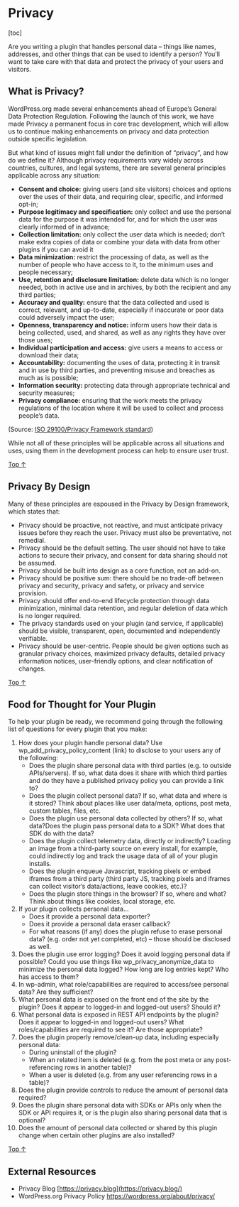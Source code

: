 # Privacy

[toc]


Are you writing a plugin that handles personal data – things like names, addresses, and other things that can be used to identify a person? You’ll want to take care with that data and protect the privacy of your users and visitors.

## What is Privacy? 

WordPress.org made several enhancements ahead of Europe’s General Data Protection Regulation. Following the launch of this work, we have made Privacy a permanent focus in core trac development, which will allow us to continue making enhancements on privacy and data protection outside specific legislation.

But what kind of issues might fall under the definition of “privacy”, and how do we define it? Although privacy requirements vary widely across countries, cultures, and legal systems, there are several general principles applicable across any situation:

- **Consent and choice:** giving users (and site visitors) choices and options over the uses of their data, and requiring clear, specific, and informed opt-in;
- **Purpose legitimacy and specification:** only collect and use the personal data for the purpose it was intended for, and for which the user was clearly informed of in advance;
- **Collection limitation:** only collect the user data which is needed; don’t make extra copies of data or combine your data with data from other plugins if you can avoid it
- **Data minimization:** restrict the processing of data, as well as the number of people who have access to it, to the minimum uses and people necessary;
- **Use, retention and disclosure limitation:** delete data which is no longer needed, both in active use and in archives, by both the recipient and any third parties;
- **Accuracy and quality:** ensure that the data collected and used is correct, relevant, and up-to-date, especially if inaccurate or poor data could adversely impact the user;
- **Openness, transparency and notice:** inform users how their data is being collected, used, and shared, as well as any rights they have over those uses;
- **Individual participation and access:** give users a means to access or download their data;
- **Accountability:** documenting the uses of data, protecting it in transit and in use by third parties, and preventing misuse and breaches as much as is possible;
- **Information security:** protecting data through appropriate technical and security measures;
- **Privacy compliance:** ensuring that the work meets the privacy regulations of the location where it will be used to collect and process people’s data.

(Source: [ISO 29100/Privacy Framework standard](https://www.iso.org/standard/45123.html))

While not all of these principles will be applicable across all situations and uses, using them in the development process can help to ensure user trust.

[Top ↑](https://developer.wordpress.org/plugins/privacy/#top)

## Privacy By Design 

Many of these principles are espoused in the Privacy by Design framework, which states that:

- Privacy should be proactive, not reactive, and must anticipate privacy issues before they reach the user. Privacy must also be preventative, not remedial.
- Privacy should be the default setting. The user should not have to take actions to secure their privacy, and consent for data sharing should not be assumed.
- Privacy should be built into design as a core function, not an add-on.
- Privacy should be positive sum: there should be no trade-off between privacy and security, privacy and safety, or privacy and service provision.
- Privacy should offer end-to-end lifecycle protection through data minimization, minimal data retention, and regular deletion of data which is no longer required.
- The privacy standards used on your plugin (and service, if applicable) should be visible, transparent, open, documented and independently verifiable.
- Privacy should be user-centric. People should be given options such as granular privacy choices, maximized privacy defaults, detailed privacy information notices, user-friendly options, and clear notification of changes.

[Top ↑](https://developer.wordpress.org/plugins/privacy/#top)

## Food for Thought for Your Plugin 

To help your plugin be ready, we recommend going through the following list of questions for every plugin that you make:

1. How does your plugin handle personal data? Use wp_add_privacy_policy_content (link) to disclose to your users any of the following:
   - Does the plugin share personal data with third parties (e.g. to outside APIs/servers). If so, what data does it share with which third parties and do they have a published privacy policy you can provide a link to?
   - Does the plugin collect personal data? If so, what data and where is it stored? Think about places like user data/meta, options, post meta, custom tables, files, etc.
   - Does the plugin use personal data collected by others? If so, what data?Does the plugin pass personal data to a SDK? What does that SDK do with the data?
   - Does the plugin collect telemetry data, directly or indirectly? Loading an image from a third-party source on every install, for example, could indirectly log and track the usage data of all of your plugin installs.
   - Does the plugin enqueue Javascript, tracking pixels or embed iframes from a third party (third party JS, tracking pixels and iframes can collect visitor’s data/actions, leave cookies, etc.)?
   - Does the plugin store things in the browser? If so, where and what? Think about things like cookies, local storage, etc.
2. If your plugin collects personal data…
   - Does it provide a personal data exporter?
   - Does it provide a personal data eraser callback?
   - For what reasons (if any) does the plugin refuse to erase personal data? (e.g. order not yet completed, etc) – those should be disclosed as well.
3. Does the plugin use error logging? Does it avoid logging personal data if possible? Could you use things like wp_privacy_anonymize_data to minimize the personal data logged? How long are log entries kept? Who has access to them?
4. In wp-admin, what role/capabilities are required to access/see personal data? Are they sufficient?
5. What personal data is exposed on the front end of the site by the plugin? Does it appear to logged-in and logged-out users? Should it?
6. What personal data is exposed in REST API endpoints by the plugin? Does it appear to logged-in and logged-out users? What roles/capabilities are required to see it? Are those appropriate?
7. Does the plugin properly remove/clean-up data, including especially personal data:
   - During uninstall of the plugin?
   - When an related item is deleted (e.g. from the post meta or any post-referencing rows in another table)?
   - When a user is deleted (e.g. from any user referencing rows in a table)?
8. Does the plugin provide controls to reduce the amount of personal data required?
9. Does the plugin share personal data with SDKs or APIs only when the SDK or API requires it, or is the plugin also sharing personal data that is optional?
10. Does the amount of personal data collected or shared by this plugin change when certain other plugins are also installed?

[Top ↑](https://developer.wordpress.org/plugins/privacy/#top)

## External Resources

- Privacy Blog [https://privacy.blog](https://privacy.blog/)
- WordPress.org Privacy Policy https://wordpress.org/about/privacy/